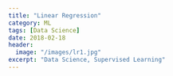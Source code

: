 ```yaml
---
title: "Linear Regression"
category: ML
tags: [Data Science]
date: 2018-02-18
header:
  image: "/images/lr1.jpg"
excerpt: "Data Science, Supervised Learning"
---
```

